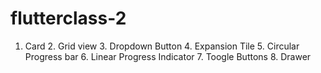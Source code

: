 # flutterclass-2
1. Card 2. Grid view 3. Dropdown Button 4. Expansion Tile 5. Circular Progress bar 6. Linear Progress Indicator 7. Toogle Buttons 8. Drawer
